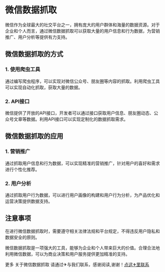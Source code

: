 # 微信数据抓取

微信作为全球最大的社交平台之一，拥有庞大的用户群体和海量的数据资源。对于企业和个人而言，通过微信数据抓取可以获取大量的用户信息和行为数据，为营销推广、用户分析等提供有力支持。

## 微信数据抓取的方式

### 1. 使用爬虫工具

通过编写爬虫程序，可以实现对微信公众号、朋友圈等内容的抓取。利用爬虫工具可以实现自动化抓取，获取大量的数据。

### 2. API接口

微信提供了开放的API接口，开发者可以通过接口获取用户信息、朋友圈动态、公众号文章等数据。利用API接口可以实现定制化的数据抓取需求。

## 微信数据抓取的应用

### 1. 营销推广

通过抓取用户信息和行为数据，可以实现精准的营销推广，针对用户的喜好和需求进行个性化推荐。

### 2. 用户分析

通过抓取用户行为数据，可以进行用户画像的构建和用户行为分析，为产品优化和运营决策提供数据支持。

## 注意事项

在进行微信数据抓取时，需要遵守相关法律法规和平台规定，不得违反用户隐私和数据安全的原则。

微信数据抓取是一项强大的工具，能够为企业和个人带来巨大的价值。合理合法地利用微信数据，可以为商业决策和用户服务提供更加精准的支持。

更多 关于微信数据抓取 请通过✈与我们联系，感谢阅读,谢谢！[点这✈里联系](https://ads.k02.cc)